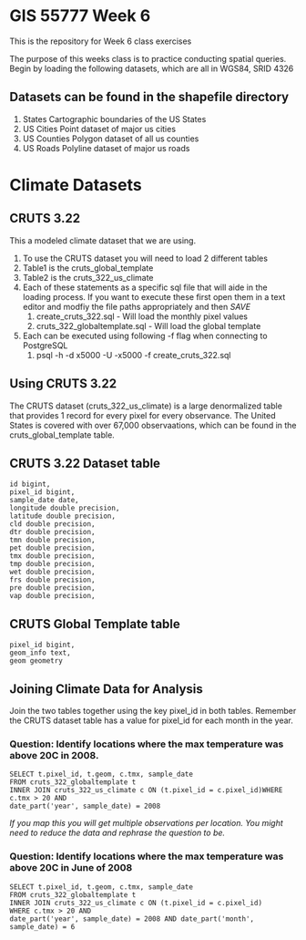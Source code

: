 # GIS 55777 Week 6
This is the repository for Week 6 class exercises

The purpose of this weeks class is to practice conducting spatial queries.
Begin by loading the following datasets, which are all in WGS84, SRID 4326
## Datasets can be found in the shapefile directory
1. States 
Cartographic boundaries of the US States
1. US Cities
Point dataset of major us cities
1. US Counties
Polygon dataset of all us counties
1. US Roads
Polyline dataset of major us roads

# Climate Datasets

## CRUTS 3.22
This a modeled climate dataset that we are using.
1. To use the CRUTS dataset you will need to load 2 different tables
1. Table1 is the cruts_global_template
1. Table2 is the cruts_322_us_climate
1. Each of these statements as a specific sql file that will aide in the loading process. If you want to execute these first open them in a text editor and modfiy the file paths appropriately and then *SAVE*
    1. create_cruts_322.sql - Will load the monthly pixel values
    1. cruts_322_globaltemplate.sql - Will load the global template
1. Each can be executed using following -f flag when connecting to PostgreSQL
    1. psql -h  -d x5000 -U -x5000 -f create_cruts_322.sql

## Using CRUTS 3.22
The CRUTS dataset (cruts_322_us_climate) is a large denormalized table that provides 1 record for every pixel for every observance. The United States is covered with over 67,000 observaations, which can be found in the cruts_global_template table.

## CRUTS 3.22 Dataset table
    id bigint,
    pixel_id bigint,
    sample_date date,
    longitude double precision,
    latitude double precision,
    cld double precision,
    dtr double precision,
    tmn double precision,
    pet double precision,
    tmx double precision,
    tmp double precision,
    wet double precision,
    frs double precision,
    pre double precision,
    vap double precision,

## CRUTS Global Template table
    pixel_id bigint,
    geom_info text,
    geom geometry

## Joining Climate Data for Analysis
Join the two tables together using the key pixel_id in both tables. Remember the CRUTS dataset table has a value for pixel_id for each month in the year. 

### Question: Identify locations where the max temperature was above 20C in 2008. 
    SELECT t.pixel_id, t.geom, c.tmx, sample_date
    FROM cruts_322_globaltemplate t
    INNER JOIN cruts_322_us_climate c ON (t.pixel_id = c.pixel_id)WHERE c.tmx > 20 AND
    date_part('year', sample_date) = 2008

*If you map this you will get multiple observations per location. You might need to reduce the data and rephrase the question to be.*

### Question: Identify locations where the max temperature was above 20C in June of 2008
    SELECT t.pixel_id, t.geom, c.tmx, sample_date
    FROM cruts_322_globaltemplate t
    INNER JOIN cruts_322_us_climate c ON (t.pixel_id = c.pixel_id)
    WHERE c.tmx > 20 AND
    date_part('year', sample_date) = 2008 AND date_part('month', sample_date) = 6



